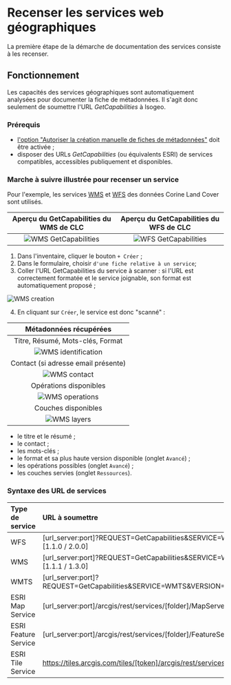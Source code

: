 # Recenser les services web géographiques

La première étape de la démarche de documentation des services consiste à les recenser.

## Fonctionnement

Les capacités des services géographiques sont automatiquement analysées pour documenter la fiche de métadonnées. Il s'agit donc seulement de soumettre l'URL *GetCapabilities* à Isogeo.

### Prérequis

* [l'option "Autoriser la création manuelle de fiches de métadonnées"](/fr/features/admin/group.html#autoriser-la-création-de-fiches-manuelles) doit être activée ;
* disposer des URLs *GetCapabilities* (ou équivalents ESRI) de services compatibles, accessibles publiquement et disponibles.

### Marche à suivre illustrée pour recenser un service

Pour l'exemple, les services [WMS](http://clc.developpement-durable.gouv.fr/geoserver/wms?request=GetCapabilities&service=WMS) et [WFS](http://clc.developpement-durable.gouv.fr/geoserver/wfs?request=GetCapabilities&service=WFS) des données Corine Land Cover sont utilisés.

| Aperçu du GetCapabilities du WMS de CLC | Aperçu du GetCapabilities du WFS de CLC |
| :-------------------------------------: | :-------------------------------------: |
| ![WMS GetCapabilities](/images/inv_edit_srv_CLC_WMS_GetCap.png "Capture d'écran du GetCapabilities du service WMS des données Corine Land Covver (MEDDE)") | ![WFS GetCapabilities](/images/inv_edit_srv_CLC_WFS_GetCap.png "Capture d'écran du GetCapabilities du service WFS des données Corine Land Covver (MEDDE)") |

1. Dans l'inventaire, cliquer le bouton `+ Créer` ;
2. Dans le formulaire, choisir `d'une fiche relative à un service`;
3. Coller l'URL GetCapabilities du service à scanner : si l'URL est correctement formatée et le service joignable, son format est automatiquement proposé ;

![WMS creation](/images/inv_edit_srv_CLC_WMS_creation.png "Création de la fiche service WMS")

4. En cliquant sur `Créer`, le service est donc "scanné" :

| Métadonnées récupérées |
| :--------------------: |
| Titre, Résumé, Mots-clés, Format |
| ![WMS identification](/images/inv_edit_srv_CLC_WMS_identification.png "Open Geospatial Consortium") |
| Contact (si adresse email présente) |
| ![WMS contact](/images/inv_edit_srv_CLC_WMS_contacts.png "Open Geospatial Consortium") |
| Opérations disponibles |
| ![WMS operations](/images/inv_edit_srv_CLC_WMS_operations.png "Open Geospatial Consortium") |
| Couches disponibles |
| ![WMS layers](/images/inv_edit_srv_CLC_WMS_layers.png "Open Geospatial Consortium") |

* le titre et le résumé ;
* le contact ;
* les mots-clés ;
* le format et sa plus haute version disponible (onglet `Avancé`) ;
* les opérations possibles (onglet `Avancé`) ;
* les couches servies (onglet `Ressources`).







### Syntaxe des URL de services

| Type de service      | URL à soumettre |
| :------------------- | :-------------- |
| WFS                  | [url_server:port]?REQUEST=GetCapabilities&SERVICE=WFS&VERSION=[1.1.0 / 2.0.0] |
| WMS                  | [url_server:port]?REQUEST=GetCapabilities&SERVICE=WMS&VERSION=[1.1.1 / 1.3.0] |
| WMTS                 | [url_server:port]?REQUEST=GetCapabilities&SERVICE=WMTS&VERSION=1.0.0 |
| ESRI Map Service     | [url_server:port]/arcgis/rest/services/[folder]/MapServer |
| ESRI Feature Service | [url_server:port]/arcgis/rest/services/[folder]/FeatureServer |
| ESRI Tile Service    | https://tiles.arcgis.com/tiles/[token]/arcgis/rest/services/[folder]/MapServer |
